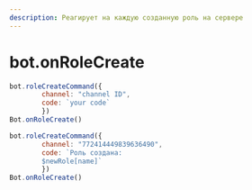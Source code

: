 ```yaml
---
description: Реагирует на каждую созданную роль на сервере
---
```


# bot.onRoleCreate

```javascript
bot.roleCreateCommand({
        channel: "channel ID",
        code: `your code`
        })
Bot.onRoleCreate()
```

```javascript
bot.roleCreateCommand({ 
        channel: "772414449839636490", 
        code: `Роль создана:
        $newRole[name]`
        })
Bot.onRoleCreate()
```

